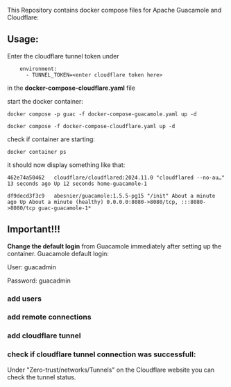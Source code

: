 This Repository contains docker compose files for Apache Guacamole and Cloudflare:

## Usage:
Enter the cloudflare tunnel token under
```
    environment:
      - TUNNEL_TOKEN=<enter cloudflare token here>
```
in the **docker-compose-cloudflare.yaml** file

start the docker container:
```
docker compose -p guac -f docker-compose-guacamole.yaml up -d
```
```
docker compose -f docker-compose-cloudflare.yaml up -d
```

check if container are starting:
```
docker container ps
```
it should now display something like that:
```
462e74a50462   cloudflare/cloudflared:2024.11.0 "cloudflared --no-au…" 13 seconds ago Up 12 seconds home-guacamole-1
```
```
df9decd3f3c9   abesnier/guacamole:1.5.5-pg15 "/init" About a minute ago Up About a minute (healthy) 0.0.0.0:8080->8080/tcp, :::8080->8080/tcp guac-guacamole-1*
```
## Important!!!
**Change the default login** from Guacamole immediately after setting up the container.
Guacamole default login: 

User: guacadmin

Password: guacadmin

### add users

### add remote connections

### add cloudflare tunnel 


### check if cloudflare tunnel connection was successfull: 
Under "Zero-trust/networks/Tunnels" on the Cloudflare website you can check the tunnel
status.  